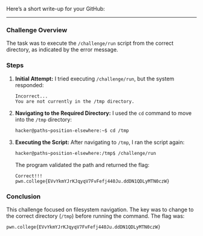 Here’s a short write-up for your GitHub:

---
### Challenge Overview

The task was to execute the `/challenge/run` script from the correct directory, as indicated by the error message.

### Steps

1. **Initial Attempt:**
   I tried executing `/challenge/run`, but the system responded:

   ```bash
   Incorrect...
   You are not currently in the /tmp directory.
   ```

2. **Navigating to the Required Directory:**
   I used the `cd` command to move into the `/tmp` directory:

   ```bash
   hacker@paths~position-elsewhere:~$ cd /tmp
   ```

3. **Executing the Script:**
   After navigating to `/tmp`, I ran the script again:

   ```bash
   hacker@paths~position-elsewhere:/tmp$ /challenge/run
   ```

   The program validated the path and returned the flag:

   ```
   Correct!!!
   pwn.college{EVvYkmYJrKJqyqV7FvFefj440Ju.ddDN1QDLyMTN0czW}
   ```

### Conclusion

This challenge focused on filesystem navigation. The key was to change to the correct directory (`/tmp`) before running the command. The flag was:

```
pwn.college{EVvYkmYJrKJqyqV7FvFefj440Ju.ddDN1QDLyMTN0czW}
```
